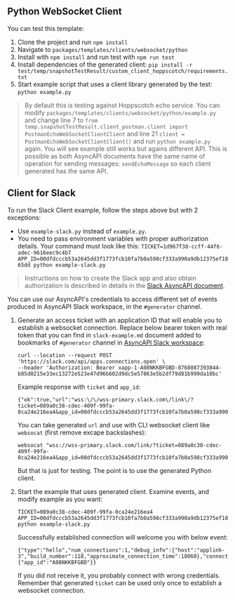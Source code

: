 
## Python WebSocket Client

You can test this template:
1. Clone the project and run `npm install`
1. Navigate to `packages/templates/clients/websocket/python`
1. Install with `npm install` and run test with `npm run test`
1. Install dependencies of the generated client: `pip install -r test/temp/snapshotTestResult/custom_client_hoppscotch/requirements.txt`
1. Start example script that uses a client library generated by the test: `python example.py`

> By default this is testing against Hoppscotch echo service. You can modify `packages/templates/clients/websocket/python/example.py` and change line 7 to `from temp.snapshotTestResult.client_postman.client import PostmanEchoWebSocketClientClient` and line 21 `client = PostmanEchoWebSocketClientClient()` and run `python example.py` again. You will see example still works but agains different API. This is possible as both AsyncAPI documents have the same name of operation for sending messages: `sendEchoMessage` so each client generated has the same API.

## Client for Slack

To run the Slack Client example, follow the steps above but with 2 exceptions:
- Use `example-slack.py` instead of `example.py`.
- You need to pass environment variables with proper authorization details. Your command must look like this: `TICKET=1d967f38-ccff-44f6-adec-9616eec9c4b7 APP_ID=00dfdcccb53a2645dd3f1773fcb10fa7b0a598cf333a990a9db12375ef1865dd python example-slack.py`

> Instructions on how to create the Slack app and also obtain authorization is described in details in the [Slack AsyncAPI document](../test/__fixtures__/asyncapi-slack-client.yml).

You can use our AsyncAPI's credentials to access different set of events produced in AsyncAPI Slack workspace, in the `#generator` channel.

1. Generate an access ticket with an application ID that will enable you to establish a websocket connection. Replace below bearer token with real token that you can find in `slack-example.md` document added to bookmarks of `#generator` channel in [AsyncAPI Slack workspace](https://www.asyncapi.com/slack-invite):
    ```
    curl --location --request POST 'https://slack.com/api/apps.connections.open' \
    --header 'Authorization: Bearer xapp-1-A08NKKBFGBD-8768087393844-b85d0215e33ec13272e523e47d96b602d9dc5e57863e5b2df79d81b999da10bc'
    ```

    Example response with `ticket` and `app_id`:
    ```
    {"ok":true,"url":"wss:\/\/wss-primary.slack.com\/link\/?ticket=089a0c38-cdec-409f-99fa-0ca24e216ea4&app_id=00dfdcccb53a2645dd3f1773fcb10fa7b0a598cf333a990a9db12375ef1865dd"}
    ```

    You can take generated `url` and use with CLI websocket client like `websocat` (first remove excape backslashes):
    ```
    websocat "wss://wss-primary.slack.com/link/?ticket=089a0c38-cdec-409f-99fa-0ca24e216ea4&app_id=00dfdcccb53a2645dd3f1773fcb10fa7b0a598cf333a990a9db12375ef1865dd"
    ```

    But that is just for testing. The point is to use the generated Python client.

1. Start the example that uses generated client. Examine events, and modify example as you want:
    ```
    TICKET=089a0c38-cdec-409f-99fa-0ca24e216ea4 APP_ID=00dfdcccb53a2645dd3f1773fcb10fa7b0a598cf333a990a9db12375ef1865dd python example-slack.py
    ```
    Successfully established connection will welcome you with below event:
    ```
    {"type":"hello","num_connections":1,"debug_info":{"host":"applink-3","build_number":118,"approximate_connection_time":18060},"connection_info":{"app_id":"A08NKKBFGBD"}}
    ```
    If you did not receive it, you probably connect with wrong credentials. Remember that generated `ticket` can be used only once to establish a websocket connection.
